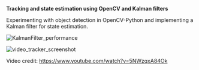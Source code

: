 **Tracking and state estimation using OpenCV and Kalman filters**

Experimenting with object detection in OpenCV-Python and implementing a Kalman filter for state estimation.

![KalmanFilter_performance](https://user-images.githubusercontent.com/63908215/117970163-a304da00-b328-11eb-808f-38dee1b7c9be.png)

![video_tracker_screenshot](https://user-images.githubusercontent.com/63908215/118000877-7e1f5f80-b346-11eb-8580-1102f06f207d.png)


Video credit: https://www.youtube.com/watch?v=5NWzqxA84Ok
